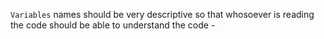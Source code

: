 `Variables` names should be very descriptive so that whosoever is reading the code should be able to understand the code -
